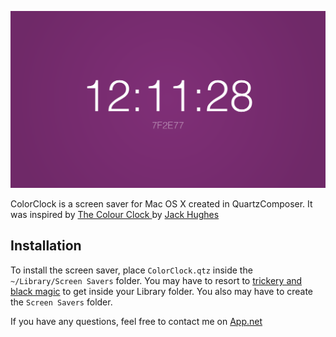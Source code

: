![A screenshot of ColorClock running](./screenshot.png)

ColorClock is a screen saver for Mac OS X created in QuartzComposer. It was inspired by [The Colour Clock ](http://www.clock.lookatjack.com/) by [Jack Hughes](http://www.lookatjack.com/)

## Installation

To install the screen saver, place `ColorClock.qtz` inside the `~/Library/Screen Savers` folder. You may have to resort to [trickery and black magic](http://www.macworld.com/article/1161156/view_library_folder_in_lion.html) to get inside your Library folder. You also may have to create the `Screen Savers` folder.

If you have any questions, feel free to contact me on [App.net](https://alpha.app.net/edwardloveall)